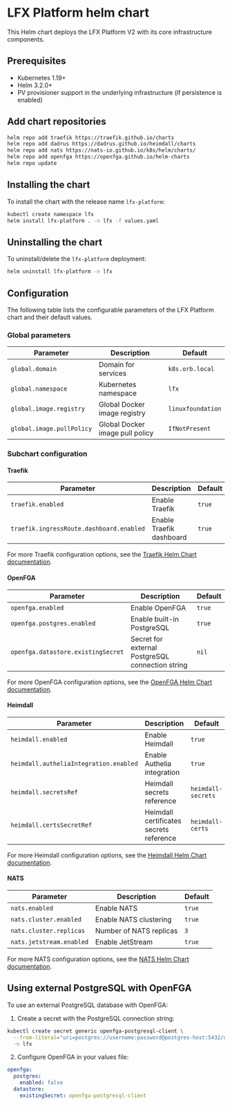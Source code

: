 # LFX Platform helm chart

This Helm chart deploys the LFX Platform V2 with its core infrastructure components.

## Prerequisites

- Kubernetes 1.19+
- Helm 3.2.0+
- PV provisioner support in the underlying infrastructure (if persistence is enabled)

## Add chart repositories

```bash
helm repo add traefik https://traefik.github.io/charts
helm repo add dadrus https://dadrus.github.io/heimdall/charts
helm repo add nats https://nats-io.github.io/k8s/helm/charts/
helm repo add openfga https://openfga.github.io/helm-charts
helm repo update
```

## Installing the chart

To install the chart with the release name `lfx-platform`:

```bash
kubectl create namespace lfx
helm install lfx-platform . -n lfx -f values.yaml
```

## Uninstalling the chart

To uninstall/delete the `lfx-platform` deployment:

```bash
helm uninstall lfx-platform -n lfx
```

## Configuration

The following table lists the configurable parameters of the LFX Platform chart and their default values.

### Global parameters

| Parameter                 | Description                     | Default           |
|---------------------------|---------------------------------|-------------------|
| `global.domain`           | Domain for services             | `k8s.orb.local`   |
| `global.namespace`        | Kubernetes namespace            | `lfx`             |
| `global.image.registry`   | Global Docker image registry    | `linuxfoundation` |
| `global.image.pullPolicy` | Global Docker image pull policy | `IfNotPresent`    |

### Subchart configuration

#### Traefik

| Parameter                                | Description              | Default |
|------------------------------------------|--------------------------|---------|
| `traefik.enabled`                        | Enable Traefik           | `true`  |
| `traefik.ingressRoute.dashboard.enabled` | Enable Traefik dashboard | `true`  |

For more Traefik configuration options, see the [Traefik Helm Chart documentation](https://github.com/traefik/traefik-helm-chart).

#### OpenFGA

| Parameter                                           | Description                                      | Default                     |
|-----------------------------------------------------|--------------------------------------------------|-----------------------------|
| `openfga.enabled`                                   | Enable OpenFGA                                   | `true`                      |
| `openfga.postgres.enabled`                          | Enable built-in PostgreSQL                       | `true`                      |
| `openfga.datastore.existingSecret`                  | Secret for external PostgreSQL connection string | `nil`                       |

For more OpenFGA configuration options, see the [OpenFGA Helm Chart documentation](https://github.com/openfga/helm-charts).

#### Heimdall

| Parameter                              | Description                             | Default            |
|----------------------------------------|-----------------------------------------|--------------------|
| `heimdall.enabled`                     | Enable Heimdall                         | `true`             |
| `heimdall.autheliaIntegration.enabled` | Enable Authelia integration             | `true`             |
| `heimdall.secretsRef`                  | Heimdall secrets reference              | `heimdall-secrets` |
| `heimdall.certsSecretRef`              | Heimdall certificates secrets reference | `heimdall-certs`   |

For more Heimdall configuration options, see the [Heimdall Helm Chart documentation](https://github.com/dadrus/heimdall).

#### NATS

| Parameter                | Description             | Default |
|--------------------------|-------------------------|---------|
| `nats.enabled`           | Enable NATS             | `true`  |
| `nats.cluster.enabled`   | Enable NATS clustering  | `true`  |
| `nats.cluster.replicas`  | Number of NATS replicas | `3`     |
| `nats.jetstream.enabled` | Enable JetStream        | `true`  |

For more NATS configuration options, see the [NATS Helm Chart documentation](https://github.com/nats-io/k8s/tree/main/helm/charts/nats).

## Using external PostgreSQL with OpenFGA

To use an external PostgreSQL database with OpenFGA:

1. Create a secret with the PostgreSQL connection string:

```bash
kubectl create secret generic openfga-postgresql-client \
  --from-literal="uri=postgres://username:password@postgres-host:5432/dbname?sslmode=disable" \
  -n lfx
```

2. Configure OpenFGA in your values file:

```yaml
openfga:
  postgres:
    enabled: false
  datastore:
    existingSecret: openfga-postgresql-client
```
